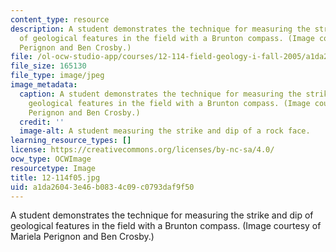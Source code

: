 ```yaml
---
content_type: resource
description: A student demonstrates the technique for measuring the strike and dip
  of geological features in the field with a Brunton compass. (Image courtesy of Mariela
  Perignon and Ben Crosby.)
file: /ol-ocw-studio-app/courses/12-114-field-geology-i-fall-2005/a1da26043e46b0834c09c0793daf9f50_12-114f05.jpg
file_size: 165130
file_type: image/jpeg
image_metadata:
  caption: A student demonstrates the technique for measuring the strike and dip of
    geological features in the field with a Brunton compass. (Image courtesy of Mariela
    Perignon and Ben Crosby.)
  credit: ''
  image-alt: A student measuring the strike and dip of a rock face.
learning_resource_types: []
license: https://creativecommons.org/licenses/by-nc-sa/4.0/
ocw_type: OCWImage
resourcetype: Image
title: 12-114f05.jpg
uid: a1da2604-3e46-b083-4c09-c0793daf9f50
---
```

A student demonstrates the technique for measuring the strike and dip of geological features in the field with a Brunton compass. (Image courtesy of Mariela Perignon and Ben Crosby.)